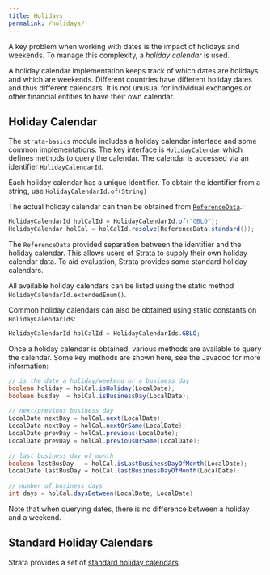 ```yaml
---
title: Holidays
permalink: /holidays/
---
```


A key problem when working with dates is the impact of holidays and weekends.
To manage this complexity, a *holiday calendar* is used.

A holiday calendar implementation keeps track of which dates are holidays and which are weekends.
Different countries have different holiday dates and thus different calendars.
It is not unusual for individual exchanges or other financial entities to have their own calendar.


## Holiday Calendar

The `strata-basics` module includes a holiday calendar interface and some common implementations.
The key interface is `HolidayCalendar` which defines methods to query the calendar.
The calendar is accessed via an identifier `HolidayCalendarId`.

Each holiday calendar has a unique identifier.
To obtain the identifier from a string, use `HolidayCalendarId.of(String)`

The actual holiday calendar can then be obtained from [`ReferenceData`](http://strata.opengamma.io/reference_data/).:

```java
HolidayCalendarId holCalId = HolidayCalendarId.of("GBLO");
HolidayCalendar holCal = holCalId.resolve(ReferenceData.standard());
```

The `ReferenceData` provided separation between the identifier and the holiday calendar.
This allows users of Strata to supply their own holiday calendar data.
To aid evaluation, Strata provides some standard holiday calendars.

All available holiday calendars can be listed using the static method  `HolidayCalendarId.extendedEnum()`.

Common holiday calendars can also be obtained using static constants on `HolidayCalendarIds`:

```java
HolidayCalendarId holCalId = HolidayCalendarIds.GBLO;
```

Once a holiday calendar is obtained, various methods are available to query the calendar.
Some key methods are shown here, see the Javadoc for more information:

```java
// is the date a holiday/weekend or a business day
boolean holiday = holCal.isHoliday(LocalDate);
boolean busday  = holCal.isBusinessDay(LocalDate);
    
// next/previous business day
LocalDate nextDay = holCal.next(LocalDate);
LocalDate nextDay = holCal.nextOrSame(LocalDate);
LocalDate prevDay = holCal.previous(LocalDate);
LocalDate prevDay = holCal.previousOrSame(LocalDate);
    
// last business day of month
boolean lastBusDay   = holCal.isLastBusinessDayOfMonth(LocalDate);
LocalDate lastBusDay = holCal.lastBusinessDayOfMonth(LocalDate);
    
// number of business days
int days = holCal.daysBetween(LocalDate, LocalDate)
```

Note that when querying dates, there is no difference between a holiday and a weekend.


## Standard Holiday Calendars

Strata provides a set of [standard holiday calendars]({{site.baseurl}}/standard_ref_data).

